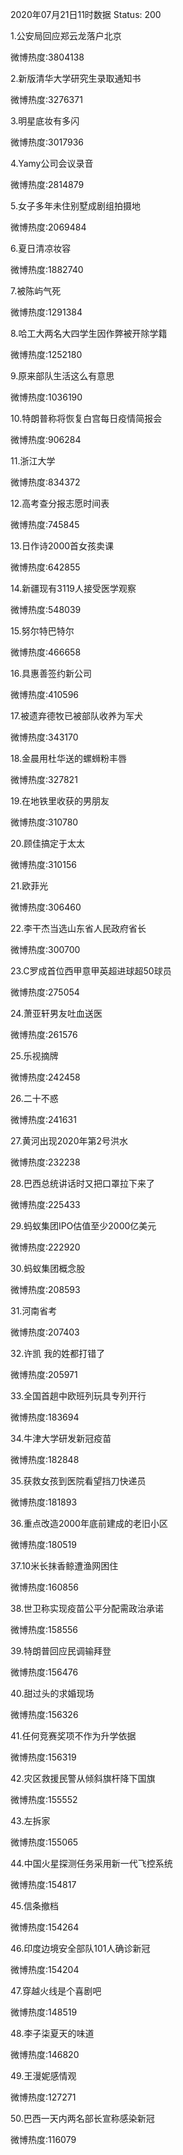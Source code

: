 2020年07月21日11时数据
Status: 200

1.公安局回应郑云龙落户北京

微博热度:3804138

2.新版清华大学研究生录取通知书

微博热度:3276371

3.明星底妆有多闪

微博热度:3017936

4.Yamy公司会议录音

微博热度:2814879

5.女子多年未住别墅成剧组拍摄地

微博热度:2069484

6.夏日清凉妆容

微博热度:1882740

7.被陈屿气死

微博热度:1291384

8.哈工大两名大四学生因作弊被开除学籍

微博热度:1252180

9.原来部队生活这么有意思

微博热度:1036190

10.特朗普称将恢复白宫每日疫情简报会

微博热度:906284

11.浙江大学

微博热度:834372

12.高考查分报志愿时间表

微博热度:745845

13.日作诗2000首女孩卖课

微博热度:642855

14.新疆现有3119人接受医学观察

微博热度:548039

15.努尔特巴特尔

微博热度:466658

16.具惠善签约新公司

微博热度:410596

17.被遗弃德牧已被部队收养为军犬

微博热度:343170

18.金晨用杜华送的螺蛳粉丰唇

微博热度:327821

19.在地铁里收获的男朋友

微博热度:310780

20.顾佳搞定于太太

微博热度:310156

21.欧菲光

微博热度:306460

22.李干杰当选山东省人民政府省长

微博热度:300700

23.C罗成首位西甲意甲英超进球超50球员

微博热度:275054

24.萧亚轩男友吐血送医

微博热度:261576

25.乐视摘牌

微博热度:242458

26.二十不惑

微博热度:241631

27.黄河出现2020年第2号洪水

微博热度:232238

28.巴西总统讲话时又把口罩拉下来了

微博热度:225433

29.蚂蚁集团IPO估值至少2000亿美元

微博热度:222920

30.蚂蚁集团概念股

微博热度:208593

31.河南省考

微博热度:207403

32.许凯 我的姓都打错了

微博热度:205971

33.全国首趟中欧班列玩具专列开行

微博热度:183694

34.牛津大学研发新冠疫苗

微博热度:182848

35.获救女孩到医院看望挡刀快递员

微博热度:181893

36.重点改造2000年底前建成的老旧小区

微博热度:180519

37.10米长抹香鲸遭渔网困住

微博热度:160856

38.世卫称实现疫苗公平分配需政治承诺

微博热度:158556

39.特朗普回应民调输拜登

微博热度:156476

40.甜过头的求婚现场

微博热度:156326

41.任何竞赛奖项不作为升学依据

微博热度:156319

42.灾区救援民警从倾斜旗杆降下国旗

微博热度:155552

43.左拆家

微博热度:155065

44.中国火星探测任务采用新一代飞控系统

微博热度:154817

45.信条撤档

微博热度:154264

46.印度边境安全部队101人确诊新冠

微博热度:154204

47.穿越火线是个喜剧吧

微博热度:148519

48.李子柒夏天的味道

微博热度:146820

49.王漫妮感情观

微博热度:127271

50.巴西一天内两名部长宣称感染新冠

微博热度:116079

